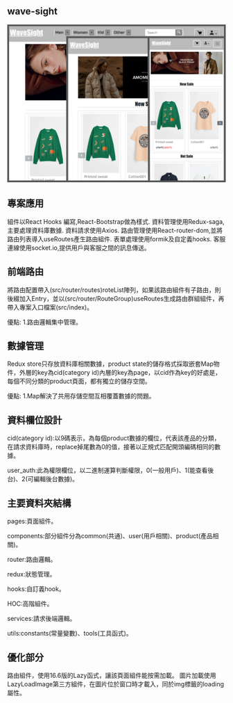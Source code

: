 ## wave-sight

![image](https://github.com/FelixMitsui/wave-sight/blob/main/public/assets/images/bind_221031.png?raw=true)

## 專案應用

組件以React Hooks 編寫,React-Bootstrap做為樣式.
資料管理使用Redux-saga,主要處理資料庫數據.
資料請求使用Axios.
路由管理使用React-router-dom,並將路由列表導入useRoutes產生路由組件.
表單處理使用formik及自定義hooks.
客服連線使用socket.io,提供用戶與客服之間的訊息傳送。

## 前端路由

將路由配置帶入(src/router/routes)roteList陣列，如果該路由組件有子路由，則後綴加入Entry，並以(src/router/RouteGroup)useRoutes生成路由群組組件，再帶入專案入口檔案(src/index)。

 優點:
1.路由邏輯集中管理。

## 數據管理

Redux store只存放資料庫相關數據，product state的儲存格式採取嵌套Map物件，外層的key為cid(category id)內層的key為page，以cid作為key的好處是，每個不同分類的product頁面，都有獨立的儲存空間。

 優點:
1.Map解決了共用存儲空間互相覆蓋數據的問題。

## 資料欄位設計

 cid(category id):以9碼表示，為每個product數據的欄位，代表該產品的分類，在請求資料庫時，replace掉尾數為0的值，接著以正規式匹配開頭編碼相同的數據。

 user_auth:此為權限欄位，以二進制運算判斷權限，0(一般用戶)、1(能查看後台)、2(可編輯後台數據)。

## 主要資料夾結構

 pages:頁面組件。
 
 components:部分組件分為common(共通)、user(用戶相關)、product(產品相關)。
 
 router:路由邏輯。
 
 redux:狀態管理。
 
 hooks:自訂義hook。
 
 HOC:高階組件。
 
 services:請求後端邏輯。
 
 utils:constants(常量變數)、tools(工具函式)。

## 優化部分

路由組件，使用16.6版的Lazy函式，讓該頁面組件能按需加載。
圖片加載使用LazyLoadImage第三方組件，在圖片位於窗口時才載入，同於img標籤的loading屬性。
